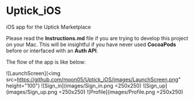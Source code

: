 # Uptick_iOS
iOS app for the Uptick Marketplace

Please read the **Instructions.md** file if you are trying to develop this project on your Mac.
This will be insightful if you have never used **CocoaPods** before or interfaced with an **Auth API**.

The flow of the app is like below:

![LaunchScreen](<img src=https://github.com/moon05/Uptick_iOS/images/LaunchScreen.png" height="100")
![Sign_in](images/Sign_in.png =250x250)
![Sign_up](images/Sign_up.png =250x250)
![Profile](images/Profile.png =250x250)



